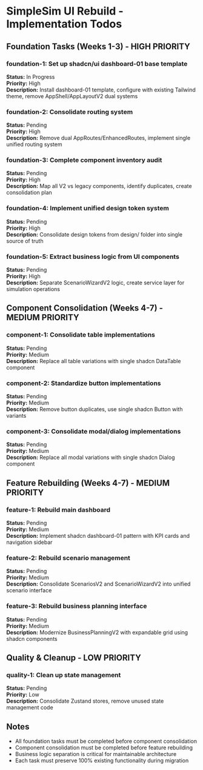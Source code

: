 # SimpleSim UI Rebuild - Implementation Todos

## Foundation Tasks (Weeks 1-3) - HIGH PRIORITY

### foundation-1: Set up shadcn/ui dashboard-01 base template
**Status:** In Progress  
**Priority:** High  
**Description:** Install dashboard-01 template, configure with existing Tailwind theme, remove AppShell/AppLayoutV2 dual systems

### foundation-2: Consolidate routing system
**Status:** Pending  
**Priority:** High  
**Description:** Remove dual AppRoutes/EnhancedRoutes, implement single unified routing system

### foundation-3: Complete component inventory audit
**Status:** Pending  
**Priority:** High  
**Description:** Map all V2 vs legacy components, identify duplicates, create consolidation plan

### foundation-4: Implement unified design token system
**Status:** Pending  
**Priority:** High  
**Description:** Consolidate design tokens from design/ folder into single source of truth

### foundation-5: Extract business logic from UI components
**Status:** Pending  
**Priority:** High  
**Description:** Separate ScenarioWizardV2 logic, create service layer for simulation operations

## Component Consolidation (Weeks 4-7) - MEDIUM PRIORITY

### component-1: Consolidate table implementations
**Status:** Pending  
**Priority:** Medium  
**Description:** Replace all table variations with single shadcn DataTable component

### component-2: Standardize button implementations
**Status:** Pending  
**Priority:** Medium  
**Description:** Remove button duplicates, use single shadcn Button with variants

### component-3: Consolidate modal/dialog implementations
**Status:** Pending  
**Priority:** Medium  
**Description:** Replace all modal variations with single shadcn Dialog component

## Feature Rebuilding (Weeks 4-7) - MEDIUM PRIORITY

### feature-1: Rebuild main dashboard
**Status:** Pending  
**Priority:** Medium  
**Description:** Implement shadcn dashboard-01 pattern with KPI cards and navigation sidebar

### feature-2: Rebuild scenario management
**Status:** Pending  
**Priority:** Medium  
**Description:** Consolidate ScenariosV2 and ScenarioWizardV2 into unified scenario interface

### feature-3: Rebuild business planning interface
**Status:** Pending  
**Priority:** Medium  
**Description:** Modernize BusinessPlanningV2 with expandable grid using shadcn components

## Quality & Cleanup - LOW PRIORITY

### quality-1: Clean up state management
**Status:** Pending  
**Priority:** Low  
**Description:** Consolidate Zustand stores, remove unused state management code

## Notes

- All foundation tasks must be completed before component consolidation
- Component consolidation must be completed before feature rebuilding
- Business logic separation is critical for maintainable architecture
- Each task must preserve 100% existing functionality during migration